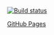 [![Build status](https://ci.appveyor.com/api/projects/status/dv3fk0fmbwdtik4q?svg=true)](https://ci.appveyor.com/project/tomcxa/ProductList)

[GitHub Pages](https://tomcxa.github.io/ProductList/)